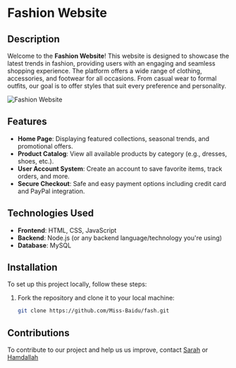 # Fashion Website

## Description

Welcome to the **Fashion Website**! This website is designed to showcase the latest trends in fashion, providing users with an engaging and seamless shopping experience. The platform offers a wide range of clothing, accessories, and footwear for all occasions. From casual wear to formal outfits, our goal is to offer styles that suit every preference and personality.

![Fashion Website](https://tse1.mm.bing.net/th?id=OIP.1HO4yakLNYTrPqET-AlcvQHaEJ&pid=Api&P=0&h=180)

## Features

- **Home Page**: Displaying featured collections, seasonal trends, and promotional offers.
- **Product Catalog**: View all available products by category (e.g., dresses, shoes, etc.).
- **User Account System**: Create an account to save favorite items, track orders, and more.
- **Secure Checkout**: Safe and easy payment options including credit card and PayPal integration.

## Technologies Used

- **Frontend**: HTML, CSS, JavaScript
- **Backend**: Node.js (or any backend language/technology you're using)
- **Database**: MySQL

## Installation

To set up this project locally, follow these steps:

1. Fork the repository and clone it to your local machine:
   ```bash
   git clone https://github.com/Miss-Baidu/fash.git

## Contributions
To contribute to our project and help us us improve, contact [Sarah](mailto:sarahbaidu16@gmail.com) or [Hamdallah](mailto:hawaniyaki@gmail.com)